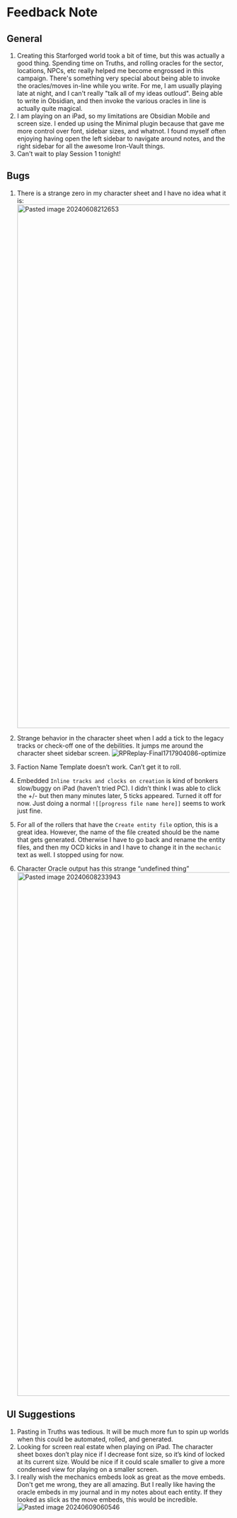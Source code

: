 # Feedback Note
## General
1. Creating this Starforged world took a bit of time, but this was actually a good thing. Spending time on Truths, and rolling oracles for the sector, locations, NPCs, etc really helped me become engrossed in this campaign. There's something very special about being able to invoke the oracles/moves in-line while you write. For me, I am usually playing late at night, and I can't really "talk all of my ideas outloud". Being able to write in Obsidian, and then invoke the various oracles in line is actually quite magical.
2. I am playing on an iPad, so my limitations are Obsidian Mobile and screen size. I ended up using the Minimal plugin because that gave me more control over font, sidebar sizes, and whatnot. I found myself often enjoying having open the left sidebar to navigate around notes, and the right sidebar for all the awesome Iron-Vault things.
3. Can't wait to play Session 1 tonight!

## Bugs
1. There is a strange zero in my character sheet and I have no idea what it is: <img width="1180" alt="Pasted image 20240608212653" src="https://github.com/nickarrow/iron-vault-feedback/assets/40185621/69802692-2c28-40a7-82d9-4efa98bea195">

2. Strange behavior in the character sheet when I add a tick to the legacy tracks or check-off one of the debilities. It jumps me around the character sheet sidebar screen. ![RPReplay-Final1717904086-optimize](https://github.com/nickarrow/iron-vault-feedback/assets/40185621/c369f968-3b31-4e97-901d-6ff38c50651e)

3. Faction Name Template doesn’t work. Can’t get it to roll. 
4. Embedded `Inline tracks and clocks on creation` is kind of bonkers slow/buggy on iPad (haven’t tried PC). I didn’t think I was able to click the +/- but then many minutes later, 5 ticks appeared. Turned it off for now. Just doing a normal `![[progress file name here]]` seems to work just fine. 
5. For all of the rollers that have the `Create entity file` option, this is a great idea. However, the name of the file created should be the name that gets generated. Otherwise I have to go back and rename the entity files, and then my OCD kicks in and I have to change it in the `mechanic` text as well. I stopped using for now. 
6. Character Oracle output has this strange “undefined thing” <img width="1180" alt="Pasted image 20240608233943" src="https://github.com/nickarrow/iron-vault-feedback/assets/40185621/1feb474f-32bd-4196-8af6-c8b7a4035e38">

## UI Suggestions
1. Pasting in Truths was tedious. It will be much more fun to spin up worlds when this could be automated, rolled, and generated. 
2. Looking for screen real estate when playing on iPad. The character sheet boxes don’t play nice if I decrease font size, so it’s kind of locked at its current size. Would be nice if it could scale smaller to give a more condensed view for playing on a smaller screen. 
3. I really wish the mechanics embeds look as great as the move embeds. Don't get me wrong, they are all amazing. But I really like having the oracle embeds in my journal and in my notes about each entity. If they looked as slick as the move embeds, this would be incredible. ![Pasted image 20240609060546](https://github.com/nickarrow/iron-vault-feedback/assets/40185621/ca4b97c2-e161-4322-80d1-5abfe4c0bec6)

